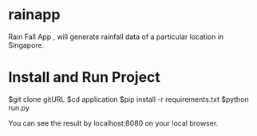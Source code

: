 # rainapp
Rain Fall App , will generate rainfall data of a particular location in Singapore.

# Install and Run Project

$git clone gitURL
$cd application
$pip install -r requirements.txt
$python run.py

You can see the result by localhost:8080 on your local browser.
